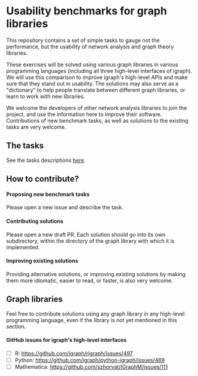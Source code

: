 # Usability benchmarks for graph libraries

This repository contains a set of simple tasks to gauge not the performance, but the usability of network analysis and graph theory libraries.

These exercises will be solved using various graph libraries in various programming languages (including all three high-level interfaces of igraph). We will use this comparison to improve igraph's high-level APIs and make sure that they stand out in usability. The solutions may also serve as a "dictionary" to help people translate between different graph libraries, or learn to work with new libraries.

We welcome the developers of other network analysis libraries to join the project, and use the information here to improve their software. Contributions of new benchmark tasks, as well as solutions to the existing tasks are very welcome.

## The tasks

See the tasks descriptions [here](tasks/tasks.md).

## How to contribute?

#### Proposing new benchmark tasks

Please open a new issue and describe the task.

#### Contributing solutions

Please open a new draft PR. Each solution should go into its own subdirectory, within the directory of the graph library with which it is implemented.

#### Improving existing solutions

Providing alternative solutions, or improving existing solutions by making them more idiomatic, easier to read, or faster, is also very welcome.

## Graph libraries

Feel free to contribute solutions using any graph library in any high-level programming language, even if the library is not yet mentioned in this section.

#### GitHub issues for igraph's high-level interfaces

 - [ ] R: https://github.com/igraph/rigraph/issues/497
 - [ ] Python: https://github.com/igraph/python-igraph/issues/469
 - [ ] Mathematica: https://github.com/szhorvat/IGraphM/issues/111
